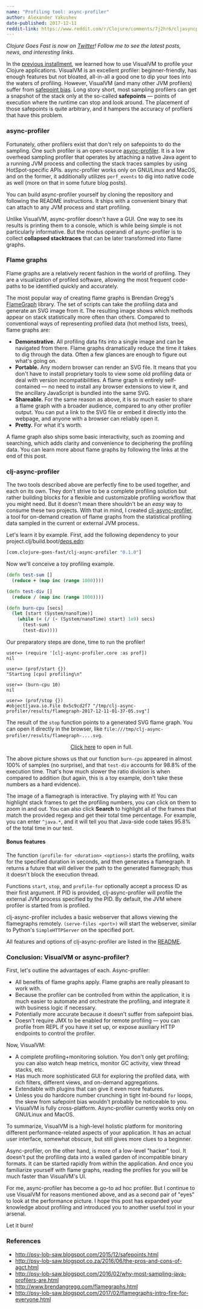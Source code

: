 ```yaml
---
name: "Profiling tool: async-profiler"
author: Alexander Yakushev
date-published: 2017-12-11
reddit-link: https://www.reddit.com/r/Clojure/comments/7j2hr6/cljasyncprofiler_clojure_profiler_with_flame/
---
```


_Clojure Goes Fast is now on [Twitter](https://twitter.com/ClojureGoesFast)!
Follow me to see the latest posts, news, and interesting links._

In
the
[previous installment](http://clojure-goes-fast.com/blog/profiling-tool-jvisualvm/),
we learned how to use VisualVM to profile your Clojure applications. VisualVM is
an excellent profiler: beginner-friendly, has enough features but not bloated,
all-in-all a good one to dip your toes into the waters of profiling. However,
VisualVM (and many other JVM profilers) suffer
from [safepoint bias](http://psy-lob-saw.blogspot.com/2015/12/safepoints.html).
Long story short, most sampling profilers can get a snapshot of the stack only
at the so-called **safepoints** — points of execution where the runtime can stop
and look around. The placement of those safepoints is quite arbitrary, and it
hampers the accuracy of profilers that have this problem.

### async-profiler

Fortunately, other profilers exist that don't rely on safepoints to do the
sampling. One such profiler is an
open-source
[async-profiler](https://github.com/jvm-profiling-tools/async-profiler). It is a
low overhead sampling profiler that operates by attaching a native Java agent to
a running JVM process and collecting the stack traces samples by using
HotSpot-specific APIs. async-profiler works only on GNU/Linux and MacOS, and on
the former, it additionally utilizes `perf_events` to dig into native code as
well (more on that in some future blog posts).

You can build async-profiler yourself by cloning the repository and following
the README instructions. It ships with a convenient binary that can attach to
any JVM process and start profiling.

Unlike VisualVM, async-profiler doesn't have a GUI. One way to see its results
is printing them to a console, which is while being simple is not particularly
informative. But the modus operandi of async-profiler is to collect **collapsed
stacktraces** that can be later transformed into flame graphs.

### Flame graphs

Flame graphs are a relatively recent fashion in the world of profiling. They are
a visualization of profiled software, allowing the most frequent code-paths to
be identified quickly and accurately.

The most popular way of creating flame graphs is Brendan
Gregg's [FlameGraph](https://github.com/brendangregg/FlameGraph) library. The
set of scripts can take the profiling data and generate an SVG image from it.
The resulting image shows which methods appear on stack statistically more often
than others. Compared to conventional ways of representing profiled data (hot
method lists, trees), flame graphs are:

- **Demonstrative.** All profiling data fits into a single image and can be
  navigated from there. Flame graphs dramatically reduce the time it takes to
  dig through the data. Often a few glances are enough to figure out what's
  going on.
- **Portable.** Any modern browser can render an SVG file. It means that you
  don't have to install proprietary tools to view some old profiling data or
  deal with version incompatibilities. A flame graph is entirely self-contained
  — no need to install any browser extensions to view it, and the ancillary
  JavaScript is bundled into the same SVG.
- **Shareable.** For the same reason as above, it is so much easier to share a
  flame graph with a broader audience, compared to any other profiler output.
  You can put a link to the SVG file or embed it directly into the webpage, and
  anyone with a browser can reliably open it.
- **Pretty.** For what it's worth.

A flame graph also ships some basic interactivity, such as zooming and
searching, which adds clarity and convenience to deciphering the profiling data.
You can learn more about flame graphs by following the links at the end of this
post.

### clj-async-profiler

The two tools described above are perfectly fine to be used together, and each
on its own. They don't strive to be a complete profiling solution but rather
building blocks for a flexible and customizable profiling workflow that you
might need. But it doesn't mean there shouldn't be an *easy* way to consume
these two projects. With that in mind, I
created
[clj-async-profiler](https://github.com/clojure-goes-fast/clj-async-profiler), a
tool for on-demand creation of flame graphs from the statistical profiling data
sampled in the current or external JVM process.

Let's learn it by example. First, add the following dependency to your
project.clj/build.boot/[deps.edn](https://clojure.org/guides/deps_and_cli):

```clojure
[com.clojure-goes-fast/clj-async-profiler "0.1.0"]
```

Now we'll conceive a toy profiling example.

```clojure
(defn test-sum []
  (reduce + (map inc (range 1000))))

(defn test-div []
  (reduce / (map inc (range 1000))))

(defn burn-cpu [secs]
  (let [start (System/nanoTime)]
    (while (< (/ (- (System/nanoTime) start) 1e9) secs)
      (test-sum)
      (test-div))))
```

Our preparatory steps are done, time to run the profiler!

```clojure-repl
user=> (require '[clj-async-profiler.core :as prof])
nil

user=> (prof/start {})
"Starting [cpu] profiling\n"

user=> (burn-cpu 10)
nil

user=> (prof/stop {})
#object[java.io.File 0x5c9cd2f7 "/tmp/clj-async-profiler/results/flamegraph-2017-12-11-01-37-05.svg"]
```

The result of the `stop` function points to a generated SVG flame graph. You can
open it directly in the browser, like
`file:///tmp/clj-async-profiler/results/flamegraph-....svg`.

<center>
<figure class="figure">
<object type="image/svg+xml" data="/img/posts/async-profiler-flamegraph.svg" width="100%"></object>
<figcaption class="figure-caption text-center">
  <a href="/img/posts/async-profiler-flamegraph.svg" target="_blank">Click here</a>
  to open in full.</figcaption>
</figure>
</center>

The above picture shows us that our function `burn-cpu` appeared in almost 100%
of samples (no surprise), and that `test-div` accounts for 98.8% of the
execution time. That's how much slower the ratio division is when compared to
addition (but again, this is a toy example, don't take these numbers as a hard
evidence).

The image of a flamegraph is interactive. Try playing with it! You can highlight
stack frames to get the profiling numbers, you can click on them to zoom in and
out. You can also click **Search** to highlight all of the frames that match the
provided regexp and get their total time percentage. For example, you can enter
`^java.*`, and it will tell you that Java-side code takes 95.8% of the total
time in our test.

#### Bonus features

The function `(profile-for <duration> <options>)` starts the profiling, waits
for the specified duration in seconds, and then generates a flamegraph. It
returns a future that will deliver the path to the generated flamegraph; thus it
doesn't block the execution thread.

Functions `start`, `stop`, and `profile-for` optionally accept a process ID as
their first argument. If PID is provided, clj-async-profiler will profile the
external JVM process specified by the PID. By default, the JVM where profiler is
started from is profiled.

clj-async-profiler includes a basic webserver that allows viewing the
flamegraphs remotely. `(serve-files <port>)` will start the webserver, similar
to Python's `SimpleHTTPServer` on the specified port.

All features and options of clj-async-profiler are listed in
the [README](https://github.com/clojure-goes-fast/clj-async-profiler).

### Conclusion: VisualVM or async-profiler?

First, let's outline the advantages of each. Async-profiler:

- All benefits of flame graphs apply. Flame graphs are really pleasant to work
  with.
- Because the profiler can be controlled from within the application, it is much
  easier to automate and orchestrate the profiling, and integrate it with
  business logic if necessary.
- Potentially more accurate because it doesn't suffer from safepoint bias.
- Doesn't require JMX to be enabled for remote profiling — you can profile from
  REPL if you have it set up, or expose auxiliary HTTP endpoints to control the
  profiler.

Now, VisualVM:

- A complete profiling+monitoring solution. You don't only get profiling; you
  can also watch heap metrics, monitor GC activity, view thread stacks, etc.
- Has much more sophisticated GUI for exploring the profiled data, with rich
  filters, different views, and on-demand aggregations.
- Extendable with plugins that can give it even more features.
- Unless you do hardcore number crunching in tight int-bound `for` loops, the
  skew from safepoint bias wouldn't probably be noticeable to you.
- VisualVM is fully cross-platform. Async-profiler currently works only on
  GNU/Linux and MacOS.

To summarize, VisualVM is a high-level holistic platform for monitoring
different performance-related aspects of your application. It has an actual user
interface, somewhat obscure, but still gives more clues to a beginner.

Async-profiler, on the other hand, is more of a low-level "hacker" tool. It
doesn't put the profiling data into a walled garden of incompatible binary
formats. It can be started rapidly from within the application. And once you
familiarize yourself with flame graphs, reading the profiles for you will be
much faster than VisualVM's UI.

For me, async-profiler has become a go-to ad hoc profiler. But I continue to use
VisualVM for reasons mentioned above, and as a second pair of "eyes" to look at
the performance picture. I hope this post has expanded your knowledge about
profiling and introduced you to another useful tool in your arsenal.

Let it burn!


<!-- <img src="/img/posts/async-profiler-flamegraph.svg"> -->
<!-- <img class="img-responsive" src="/img/posts/visualvm-sampler.png"> -->
### References

- http://psy-lob-saw.blogspot.com/2015/12/safepoints.html
- http://psy-lob-saw.blogspot.co.za/2016/06/the-pros-and-cons-of-agct.html
- http://psy-lob-saw.blogspot.com/2016/02/why-most-sampling-java-profilers-are.html
- http://www.brendangregg.com/flamegraphs.html
- http://psy-lob-saw.blogspot.com/2017/02/flamegraphs-intro-fire-for-everyone.html
